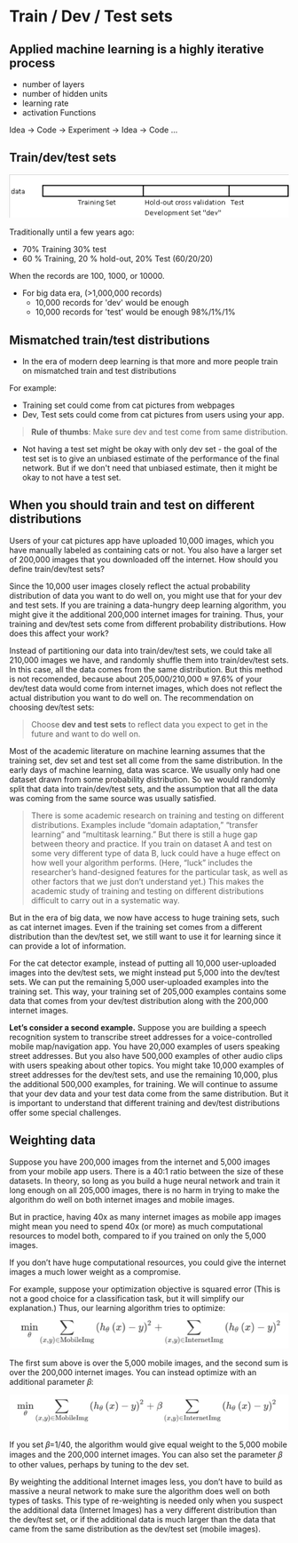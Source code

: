 # Train / Dev / Test sets

## Applied machine learning is a highly iterative process

- number of layers
- number of hidden units
- learning rate
- activation Functions

Idea -> Code -> Experiment -> Idea -> Code ...

## Train/dev/test sets

![](images/b7b261f9.png)

Traditionally until a few years ago:
- 70% Training 30% test
- 60 % Training, 20 % hold-out, 20% Test (60/20/20)

When the records are 100, 1000, or 10000.

* For big data era, (>1,000,000 records)
    * 10,000 records for 'dev' would be enough
    * 10,000 records for 'test' would be enough
  98%/1%/1%

## Mismatched train/test distributions
* In the era of modern deep learning is that more and more people train on mismatched train and test distributions

For example:

* Training set could come from cat pictures from webpages
* Dev, Test sets could come from cat pictures from users using your app.

> **Rule of thumbs**: Make sure dev and test come from same distribution.
* Not having a test set might be okay with only dev set -  the goal of the test set is to give an unbiased estimate of the performance of the final network. But if we don't need that unbiased estimate, then it might be okay to not have a test set.

## When you should train and test on different distributions

Users of your cat pictures app have uploaded 10,000 images, which you have manually labeled as containing cats or not. You also have a larger set of 200,000 images that you downloaded off the internet. How should you define train/dev/test sets?

Since the 10,000 user images closely reflect the actual probability distribution of data you want to do well on, you might use that for your dev and test sets. If you are training a data-hungry deep learning algorithm, you might give it the additional 200,000 internet images for training. Thus, your training and dev/test sets come from different probability distributions. How does this affect your work?

Instead of partitioning our data into train/dev/test sets, we could take all 210,000 images we have, and randomly shuffle them into train/dev/test sets. In this case, all the data comes from the same distribution. But this method is not recomended, because about 205,000/210,000 ≈ 97.6% of your dev/test data would come from internet images, which does not reflect the actual distribution you want to do well on. The recommendation on choosing dev/test sets:

>Choose **dev and test sets** to reflect data you expect to get in the future and want to do well on.

Most of the academic literature on machine learning assumes that the training set, dev set and test set all come from the same distribution. In the early days of machine learning, data was scarce. We usually only had one dataset drawn from some probability distribution. So we would randomly split that data into train/dev/test sets, and the assumption that all the data was coming from the same source was usually satisfied.

 >There is some academic research on training and testing on different distributions. Examples include “domain adaptation,” “transfer learning” and “multitask learning.” But there is still a huge gap between theory and practice. If you train on dataset A and test on some very different type of data B, luck could have a huge effect on how well your algorithm performs. (Here, “luck” includes the researcher’s hand-designed features for the particular task, as well as other factors that we just don’t understand yet.) This makes the academic study of training and testing on different distributions difficult to carry out in a systematic way.

 But in the era of big data, we now have access to huge training sets, such as cat internet images. Even if the training set comes from a different distribution than the dev/test set, we still want to use it for learning since it can provide a lot of information.

For the cat detector example, instead of putting all 10,000 user-uploaded images into the dev/test sets, we might instead put 5,000 into the dev/test sets. We can put the remaining 5,000 user-uploaded examples into the training set. This way, your training set of 205,000 examples contains some data that comes from your dev/test distribution along with the 200,000 internet images. 

**Let’s consider a second example.** Suppose you are building a speech recognition system to transcribe street addresses for a voice-controlled mobile map/navigation app. You have 20,000 examples of users speaking street addresses. But you also have 500,000 examples of other audio clips with users speaking about other topics. You might take 10,000 examples of street addresses for the dev/test sets, and use the remaining 10,000, plus the additional 500,000 examples, for training.
We will continue to assume that your dev data and your test data come from the same distribution. But it is important to understand that different training and dev/test distributions offer some special challenges.

##  Weighting data

Suppose you have 200,000 images from the internet and 5,000 images from your mobile app users. There is a 40:1 ratio between the size of these datasets. In theory, so long as you build a huge neural network and train it long enough on all 205,000 images, there is no harm in trying to make the algorithm do well on both internet images and mobile images.

But in practice, having 40x as many internet images as mobile app images might mean you need to spend 40x (or more) as much computational resources to model both, compared to if you trained on only the 5,000 images.

If you don’t have huge computational resources, you could  give the internet images a much lower weight as a compromise.

For example, suppose your optimization objective is squared error (This is not a good choice for a classification task, but it will simplify our explanation.) Thus, our learning algorithm tries to optimize:
![](images/027-train-dev-test-sets-1e776bc9.png)

The first sum above is over the 5,000 mobile images, and the second sum is over the 200,000 internet images. You can instead optimize with an additional parameter ​𝛽​:

![](images/027-train-dev-test-sets-cdec0ddc.png)

If you set ​𝛽​=1/40, the algorithm would give equal weight to the 5,000 mobile images and the 200,000 internet images. You can also set the parameter ​𝛽​ to other values, perhaps by tuning to the dev set.

By weighting the additional Internet images less, you don’t have to build as massive a neural network to make sure the algorithm does well on both types of tasks. This type of re-weighting is needed only when you suspect the additional data (Internet Images) has a very different distribution than the dev/test set, or if the additional data is much larger than the data that came from the same distribution as the dev/test set (mobile images).
